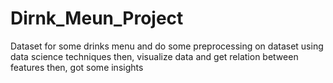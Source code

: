 # Dirnk_Meun_Project
Dataset for some drinks menu and do some preprocessing on dataset using data science techniques then, visualize data and get relation between features then, got some insights
